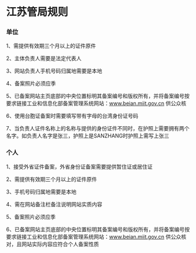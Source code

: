 

# 江苏管局规则

### 单位

1、需提供有效期三个月以上的证件原件                                                                                                            

2、主体负责人需要是法定代表人                                                                                                              

3、网站负责人手机号码归属地需要是本地                                                                                                                                    

4、备案照片必须应季                                                                                                                                                                                                                                                             

5、已备案网站主页底部的中央位置标明其备案编号和版权所有，并将备案编号按要求链接工业和信息化部备案管理系统网站：www.beian.miit.gov.cn 供公众核                                                                                                                

6、使用台胞证备案时需要填写带有字母的台湾身份证号码                                             

7、当负责人证件名称上的名称与提供的身份证件不同时，在护照上需要拥有两个名字。如负责人名字是张三，护照上是SANZHANG时护照上需写上张三

### 个人

1、接受外省证件备案，外省身份证备案需要提供暂住证或居住证

2、需提供有效期三个月以上的证件原件                                                                                                                        

3、手机号码归属地需要是本地                                                                                                          

4、需在网站备注栏备注说明网站实质内容                                                                                      

5、备案照片必须应季                                                                                                                                                                                                     

6、已备案网站主页底部的中央位置标明其备案编号和版权所有，并将备案编号按要求链接工业和信息化部备案管理系统网站：www.beian.miit.gov.cn 供公众核对，且网站实际内容应符合个人备案性质  

